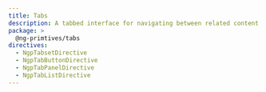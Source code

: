 ```yaml
---
title: Tabs
description: A tabbed interface for navigating between related content.
package: >
  @ng-primtives/tabs
directives:
  - NgpTabsetDirective
  - NgpTabButtonDirective
  - NgpTabPanelDirective
  - NgpTabListDirective
---
```

